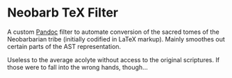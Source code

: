 # Neobarb TeX Filter
A custom [Pandoc](https://github.com/jgm/pandoc) filter to automate conversion of the
sacred tomes of the Neobarbarian tribe (initially codified in
LaTeX markup). Mainly smoothes out certain parts of the
AST representation.

Useless to the average acolyte without access to the original
scriptures. If those were to fall into the wrong hands, though...
